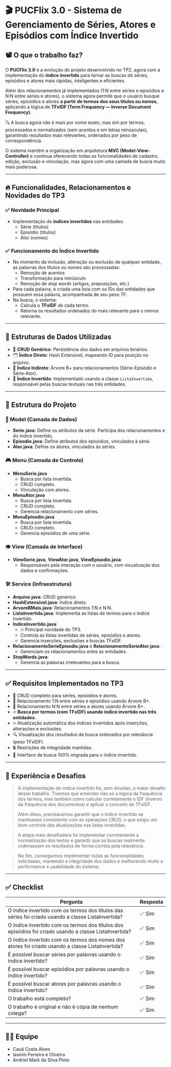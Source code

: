 # 🎬 PUCFlix 3.0 - Sistema de Gerenciamento de Séries, Atores e Episódios com Índice Invertido

## 📽️ O que o trabalho faz?

O **PUCFlix 3.0** é a evolução do projeto desenvolvido no TP2, agora com a implementação do **índice invertido** para tornar as buscas de séries, episódios e atores mais rápidas, inteligentes e eficientes.

Além dos relacionamentos já implementados (1:N entre séries e episódios e N:N entre séries e atores), o sistema agora permite que o usuário busque séries, episódios e atores **a partir de termos dos seus títulos ou nomes**, aplicando a lógica de **TFxIDF (Term Frequency — Inverse Document Frequency)**.

🔍 A busca agora não é mais por nome exato, mas sim por termos, processados e normalizados (sem acentos e em letras minúsculas), garantindo resultados mais relevantes, ordenados por peso de correspondência.

O sistema mantém a organização em arquitetura **MVC (Model-View-Controller)** e continua oferecendo todas as funcionalidades de cadastro, edição, exclusão e vinculação, mas agora com uma camada de busca muito mais poderosa.

---

## 🔥 Funcionalidades, Relacionamentos e Novidades do TP3

### ✅ **Novidade Principal**
- Implementação de **índices invertidos** nas entidades:
  - Série (títulos)
  - Episódio (títulos)
  - Ator (nomes)

### ✅ **Funcionamento do Índice Invertido**
- No momento da inclusão, alteração ou exclusão de qualquer entidade, as palavras dos títulos ou nomes são processadas:
  - Remoção de acentos
  - Transformação para minúsculo
  - Remoção de *stop words* (artigos, preposições, etc.)
- Para cada palavra, é criada uma lista com os IDs das entidades que possuem essa palavra, acompanhada de seu peso TF.
- Na busca, o sistema:
  - Calcula o **TFxIDF** de cada termo.
  - Retorna os resultados ordenados do mais relevante para o menos relevante.

---

## 🧠 Estruturas de Dados Utilizadas
- 🔗 **CRUD Genérico**: Persistência dos dados em arquivos binários.
- 🗂️ **Índice Direto**: Hash Extensível, mapeando ID para posição no arquivo.
- 🌳 **Índice Indireto**: Árvore B+ para relacionamentos (Série-Episódio e Série-Ator).
- 📜 **Índice Invertido**: Implementado usando a classe `ListaInvertida`, responsável pelas buscas textuais nas três entidades.

---

## 📂 Estrutura do Projeto

### 🧩 Model (Camada de Dados)
- **Serie.java**: Define os atributos da série. Participa dos relacionamentos e do índice invertido.
- **Episodio.java**: Define atributos dos episódios, vinculados à série.
- **Ator.java**: Define os atores, vinculados às séries.

### 🎮 Menu (Camada de Controle)
- **MenuSerie.java**
  - Busca por lista invertida.
  - CRUD completo.
  - Vinculação com atores.
- **MenuAtor.java**
  - Busca por lista invertida.
  - CRUD completo.
  - Gerencia relacionamento com séries.
- **MenuEpisodio.java**
  - Busca por lista invertida.
  - CRUD completo.
  - Gerencia episódios de uma série.

### 👁️ View (Camada de Interface)
- **ViewSerie.java**, **ViewAtor.java**, **ViewEpisodio.java**:
  - Responsáveis pela interação com o usuário, com visualização dos dados e confirmações.

### 🛠️ Service (Infraestrutura)
- **Arquivo.java**: CRUD genérico.
- **HashExtensivel.java**: Índice direto.
- **ArvoreBMais.java**: Relacionamentos 1:N e N:N.
- **ListaInvertida.java**: Implementa as listas de termos para o índice invertido.
- **IndiceInvertido.java**:
  - 🔥 Principal novidade do TP3.
  - Controla as listas invertidas de séries, episódios e atores.
  - Gerencia inserções, exclusões e buscas TFxIDF.
- **RelacionamentoSerieEpisodio.java** e **RelacionamentoSerieAtor.java**:
  - Gerenciam os relacionamentos entre as entidades.
- **StopWords.java**:
  - Gerencia as palavras irrelevantes para a busca.

---

## ✅ Requisitos Implementados no TP3
- 🔗 CRUD completo para séries, episódios e atores.
- 🔗 Relacionamento 1:N entre séries e episódios usando Árvore B+.
- 🔗 Relacionamento N:N entre séries e atores usando Árvore B+.
- 🔥 **Busca por termos (com TFxIDF) usando índice invertido nas três entidades.**
- 🔥 Atualização automática dos índices invertidos após inserções, alterações e exclusões.
- 🔍 Visualização dos resultados de busca ordenados por relevância (peso TFxIDF).
- 🔒 Restrições de integridade mantidas.
- 🎯 Interface de busca 100% migrada para o índice invertido.

---

## 🚀 Experiência e Desafios
> A implementação do índice invertido foi, sem dúvidas, o maior desafio desse trabalho. Tivemos que entender não só a lógica da frequência dos termos, mas também como calcular corretamente o IDF (inverso da frequência dos documentos) e aplicar o conceito de TFxIDF.  

> Além disso, precisávamos garantir que o índice invertido se mantivesse consistente com as operações CRUD, o que exigiu um bom controle das atualizações nas listas invertidas.

> A etapa mais desafiadora foi implementar corretamente a normalização dos textos e garantir que as buscas realmente ordenassem os resultados de forma correta pela relevância.  

> No fim, conseguimos implementar todas as funcionalidades solicitadas, mantendo a integridade dos dados e melhorando muito a performance e usabilidade do sistema.

---

## ✅ Checklist
| Pergunta | Resposta |
|----------|----------|
| O índice invertido com os termos dos títulos das séries foi criado usando a classe ListaInvertida? | ✅ Sim |
| O índice invertido com os termos dos títulos dos episódios foi criado usando a classe ListaInvertida? | ✅ Sim |
| O índice invertido com os termos dos nomes dos atores foi criado usando a classe ListaInvertida? | ✅ Sim |
| É possível buscar séries por palavras usando o índice invertido? | ✅ Sim |
| É possível buscar episódios por palavras usando o índice invertido? | ✅ Sim |
| É possível buscar atores por palavras usando o índice invertido? | ✅ Sim |
| O trabalho está completo? | ✅ Sim |
| O trabalho é original e não é cópia de nenhum colega? | ✅ Sim |

---

## 👨‍💻 Equipe
- Cauã Costa Alves
- Iasmin Ferreira e Oliveira
- Andriel Mark da Silva Pinto
